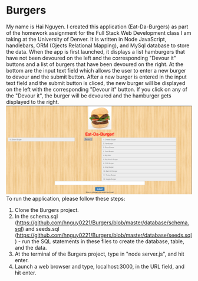 # Burgers

My name is Hai Nguyen. I created this application (Eat-Da-Burgers) as part of the homework assignment for the Full Stack Web Development class I am taking at the University of Denver. It is written in Node JavaScript, handlebars, ORM (Ojects Relational Mapping), and MySql database to store the data. When the app is first launched, it displays a list hamburgers that have not been devoured on the left and the corresponding "Devour it" buttons and a list of burgers that have been devoured on the right. At the bottom are the input text field which allows the user to enter a new burger to devour and the submit button. After a new burger is entered in the input text field and the submit button is cliced, the new burger will be displayed on the left with the corresponding "Devour it" button. If you click on any of the "Devour it", the burger will be devoured and the hamburger gets displayed to the right.
![Image of Eat-Da-Burgers application](https://github.com/hnguy0221/Burgers/blob/master/public/assets/images/Eat-Da-Burgers.png)
To run the application, please follow these steps:
1. Clone the Burgers project.
2. In the schema.sql (https://github.com/hnguy0221/Burgers/blob/master/database/schema.sql) and seeds.sql (https://github.com/hnguy0221/Burgers/blob/master/database/seeds.sql) - run the SQL statements in these files to create the database, table, and the data.
3. At the terminal of the Burgers project, type in "node server.js", and hit enter.
4. Launch a web browser and type, localhost:3000, in the URL field, and hit enter.

